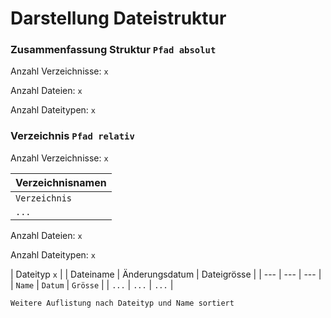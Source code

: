 # Darstellung Dateistruktur

### Zusammenfassung Struktur `Pfad absolut`

Anzahl Verzeichnisse: `x`

Anzahl Dateien: `x`

Anzahl Dateitypen: `x`

### Verzeichnis `Pfad relativ`

Anzahl Verzeichnisse: `x`

 Verzeichnisnamen |
| --- |
| `Verzeichnis` |
| `...` |

Anzahl Dateien: `x`

Anzahl Dateitypen: `x`

| Dateityp `x` |
| Dateiname | Änderungsdatum | Dateigrösse |
| --- | --- | --- |
| `Name` | `Datum` | `Grösse` |
| `...` | `...` | `...` |

`Weitere Auflistung nach Dateityp und Name sortiert`
